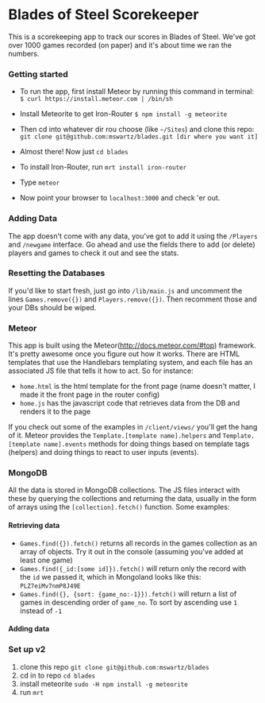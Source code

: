 Blades of Steel Scorekeeper
======

This is a scorekeeping app to track our scores in Blades of Steel. We've got over 1000 games recorded (on paper) and it's about time we ran the numbers.

### Getting started
- To run the app, first install Meteor by running this command in terminal:
`$ curl https://install.meteor.com | /bin/sh`

- Install Meteorite to get Iron-Router
`$ npm install -g meteorite`

- Then cd into whatever dir rou choose (like `~/Sites`) and clone this repo:
`git clone git@github.com:mswartz/blades.git [dir where you want it]`

- Almost there! Now just `cd blades`

- To install Iron-Router, run `mrt install iron-router`

- Type `meteor`

- Now point your browser to `localhost:3000` and check 'er out.

### Adding Data
The app doesn't come with any data, you've got to add it using the `/Players` and `/newgame` interface. Go ahead and use the fields there to add (or delete) players and games to check it out and see the stats.

### Resetting the Databases
If you'd like to start fresh, just go into `/lib/main.js` and uncomment the lines `Games.remove({})` and `Players.remove({})`. Then recomment those and your DBs should be wiped.

### Meteor
This app is built using the Meteor(http://docs.meteor.com/#top) framework. It's pretty awesome once you figure out how it works. There are HTML templates that use the Handlebars templating system, and each file has an associated JS file that tells it how to act. So for instance:
- `home.html` is the html template for the front page (name doesn't matter, I made it the front page in the router config)
- `home.js` has the javascript code that retrieves data from the DB and renders it to the page

If you check out some of the examples in `/client/views/` you'll get the hang of it. Meteor provides the `Template.[template name].helpers` and `Template.[template name].events` methods for doing things based on template tags (helpers) and doing things to react to user inputs (events).

### MongoDB
All the data is stored in MongoDB collections. The JS files interact with these by querying the collections and returning the data, usually in the form of arrays using the `[collection].fetch()` function. Some examples:

#### Retrieving data
- `Games.find({}).fetch()` returns all records in the games collection as an array of objects. Try it out in the console (assuming you've added at least one game)
- `Games.find({_id:[some id]}).fetch()` will return only the record with the `id` we passed it, which in Mongoland looks like this: `PLZ7eiMv7nmP8J49E`
- `Games.find({}, {sort: {game_no:-1}}).fetch()` will return a list of games in descending order of `game_no`. To sort by ascending use `1` instead of `-1`

#### Adding data

### Set up v2

1. clone this repo `git clone git@github.com:mswartz/blades`
2. cd in to repo `cd blades`
3. install meteorite `sudo -H npm install -g meteorite`
4. run `mrt`


